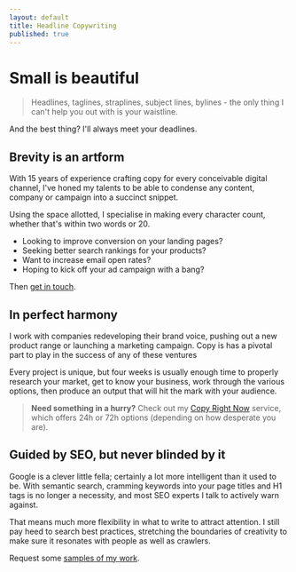 ```yaml
---
layout: default
title: Headline Copywriting
published: true
---
```

# Small is beautiful

> Headlines, taglines, straplines, subject lines, bylines - the only thing I can't help you out with is your waistline.

And the best thing? I'll always meet your deadlines.

## Brevity is an artform

With 15 years of experience crafting copy for every conceivable digital channel, I've honed my talents to be able to condense any content, company or campaign into a succinct snippet.

Using the space allotted, I specialise in making every character count, whether that's within two words or 20.

- Looking to improve conversion on your landing pages?
- Seeking better search rankings for your products?
- Want to increase email open rates?
- Hoping to kick off your ad campaign with a bang?

Then [get in touch](/contact).

## In perfect harmony

I work with companies redeveloping their brand voice, pushing out a new product range or launching a marketing campaign. Copy is has a pivotal part to play in the success of any of these ventures

Every project is unique, but four weeks is usually enough time to properly research your market, get to know your business, work through the various options, then produce an output that will hit the mark with your audience.

> **Need something in a hurry?** Check out my [Copy Right Now](/copy-right-now) service, which offers 24h or 72h options (depending on how desperate you are).

## Guided by SEO, but never blinded by it

Google is a clever little fella; certainly a lot more intelligent than it used to be. With semantic search, cramming keywords into your page titles and H1 tags is no longer a necessity, and most SEO experts I talk to actively warn against.

That means much more flexibility in what to write to attract attention. I still pay heed to search best practices, stretching the boundaries of creativity to make sure it resonates with people as well as crawlers.

Request some [samples of my work](/contact).

